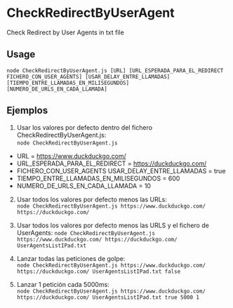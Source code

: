 # CheckRedirectByUserAgent
Check Redirect by User Agents in txt file

## Usage

`node CheckRedirectByUserAgent.js [URL] [URL_ESPERADA_PARA_EL_REDIRECT FICHERO_CON_USER_AGENTS] [USAR_DELAY_ENTRE_LLAMADAS] [TIEMPO_ENTRE_LLAMADAS_EN_MILISEGUNDOS] [NUMERO_DE_URLS_EN_CADA_LLAMADA]`     

  
## Ejemplos  
1. Usar los valores por defecto dentro del fichero CheckRedirectByUserAgent.js:  
`node CheckRedirectByUserAgent.js`  

* URL =  https://www.duckduckgo.com/  
* URL_ESPERADA_PARA_EL_REDIRECT =  https://duckduckgo.com/    
* FICHERO_CON_USER_AGENTS USAR_DELAY_ENTRE_LLAMADAS = true  
* TIEMPO_ENTRE_LLAMADAS_EN_MILISEGUNDOS = 600  
* NUMERO_DE_URLS_EN_CADA_LLAMADA = 10  

2. Usar todos los valores por defecto menos las URLs:  
`node CheckRedirectByUserAgent.js https://www.duckduckgo.com/ https://duckduckgo.com/`   

3. Usar todos los valores por defecto menos las URLS y el fichero de UserAgents:
`node CheckRedirectByUserAgent.js https://www.duckduckgo.com/ https://duckduckgo.com/ UserAgentsListIPad.txt`   

4. Lanzar todas las peticiones de golpe:  
`node CheckRedirectByUserAgent.js https://www.duckduckgo.com/ https://duckduckgo.com/ UserAgentsListIPad.txt false` 

5. Lanzar 1 petición cada 5000ms:  
`node CheckRedirectByUserAgent.js https://www.duckduckgo.com/ https://duckduckgo.com/ UserAgentsListIPad.txt true 5000 1`
